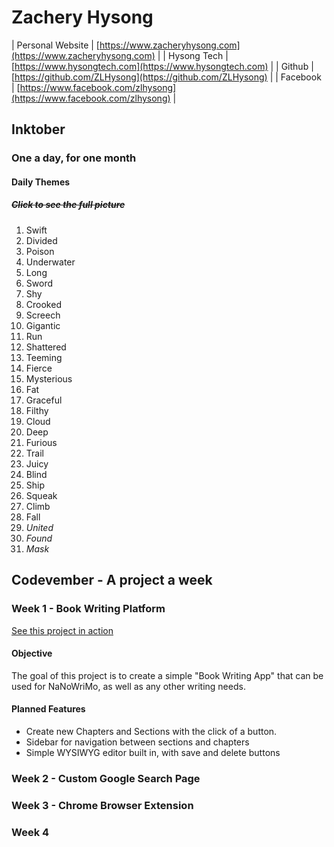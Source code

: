 # Zachery Hysong

| Personal Website          | [https://www.zacheryhysong.com](https://www.zacheryhysong.com)         |
| Hysong Tech               | [https://www.hysongtech.com](https://www.hysongtech.com)               |
| Github                    | [https://github.com/ZLHysong](https://github.com/ZLHysong)             |
| Facebook                  | [https://www.facebook.com/zlhysong](https://www.facebook.com/zlhysong) |

## Inktober

### One a day, for one month

#### Daily Themes

##### ~~Click to see the full picture~~

1. Swift
1. Divided
1. Poison
1. Underwater
1. Long
1. Sword
1. Shy
1. Crooked
1. Screech
1. Gigantic
1. Run
1. Shattered
1. Teeming
1. Fierce
1. Mysterious
1. Fat
1. Graceful
1. Filthy
1. Cloud
1. Deep
1. Furious
1. Trail
1. Juicy
1. Blind
1. Ship
1. Squeak
1. Climb
1. Fall
1. _United_
1. _Found_
1. _Mask_

## Codevember - A project a week

### Week 1 - Book Writing Platform

[See this project in action](/BookPublisher)

#### Objective

The goal of this project is to create a simple "Book Writing App" that can be used for NaNoWriMo, as well as any other writing needs.

#### Planned Features

- Create new Chapters and Sections with the click of a button.
- Sidebar for navigation between sections and chapters
- Simple WYSIWYG editor built in, with save and delete buttons

### Week 2 - Custom Google Search Page

### Week 3 - Chrome Browser Extension

### Week 4